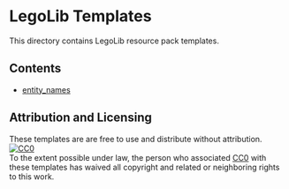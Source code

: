 # LegoLib Templates  
This directory contains LegoLib resource pack templates.  

## Contents  
- [entity_names](https://github.com/LegoLib-Fabric/community/tree/main/templates/entity_names/)  

## Attribution and Licensing  
These templates are are free to use and distribute without attribution.  
[![CC0](https://licensebuttons.net/p/zero/1.0/80x15.png)](http://creativecommons.org/publicdomain/zero/1.0/)  
To the extent possible under law, the person who associated [CC0](http://creativecommons.org/publicdomain/zero/1.0/) with these templates has waived all copyright and related or neighboring rights to this work.  
